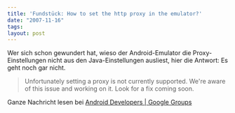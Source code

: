 ```yaml
---
title: 'Fundstück: How to set the http proxy in the emulator?'
date: "2007-11-16"
tags: 
layout: post
---
```

Wer sich schon gewundert hat, wieso der Android-Emulator die Proxy-Einstellungen nicht aus den Java-Einstellungen ausliest, hier die Antwort: Es geht noch gar nicht.

<blockquote class="posterous_short_quote">Unfortunately setting a proxy is not currently supported.  We're aware of this issue and working on it. Look for a fix coming soon.</blockquote>

Ganze Nachricht lesen bei <a href="http://groups.google.com/group/android-developers/browse_thread/thread/bfad353e27d7a52e/fa25e27cf85a2ab5?lnk=raot">Android Developers | Google Groups</a>
